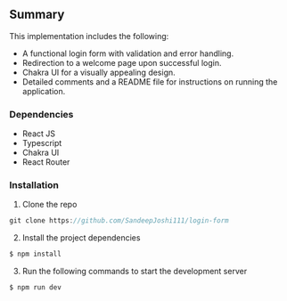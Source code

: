 ## Summary

This implementation includes the following:

- A functional login form with validation and error handling.
- Redirection to a welcome page upon successful login.
- Chakra UI for a visually appealing design.
- Detailed comments and a README file for instructions on running the application.

### Dependencies

- React JS
- Typescript
- Chakra UI
- React Router

### Installation

1. Clone the repo

```js
git clone https://github.com/SandeepJoshi111/login-form
```

2. Install the project dependencies

```js
$ npm install
```

3. Run the following commands to start the development server

```js
$ npm run dev
```

